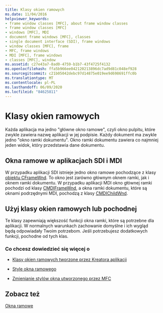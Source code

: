 ```yaml
---
title: Klasy okien ramowych
ms.date: 11/04/2016
helpviewer_keywords:
- frame window classes [MFC], about frame window classes
- frame window classes [MFC]
- windows [MFC], MDI
- document frame windows [MFC], classes
- single document interface (SDI), frame windows
- window classes [MFC], frame
- MFC, frame windows
- MDI [MFC], frame windows
- classes [MFC], window
ms.assetid: c27e43a7-8ad0-4759-b1b7-43f4725f4132
ms.openlocfilehash: ffa5b966ee042120213896dc7ad9d81c048ef928
ms.sourcegitcommit: c21b05042debc97d14875e019ee9d698691ffc0b
ms.translationtype: MT
ms.contentlocale: pl-PL
ms.lasthandoff: 06/09/2020
ms.locfileid: "84625811"
---
```

# <a name="frame-window-classes"></a>Klasy okien ramowych

Każda aplikacja ma jedno "główne okno ramowe", czyli okno pulpitu, które zwykle zawiera nazwę aplikacji w jej podpisie. Każdy dokument ma zwykle jedno "okno ramki dokumentu". Okno ramki dokumentu zawiera co najmniej jeden widok, który przedstawia dane dokumentu.

## <a name="frame-windows-in-sdi-and-mdi-applications"></a>Okna ramowe w aplikacjach SDI i MDI

W przypadku aplikacji SDI istnieje jedno okno ramowe pochodzące z klasy [obiektu CFrameWnd](reference/cframewnd-class.md). To okno jest zarówno głównym oknem ramki, jak i oknem ramki dokumentu. W przypadku aplikacji MDI okno głównej ramki pochodzi od klasy [CMDIFrameWnd](reference/cmdiframewnd-class.md), a okna ramki dokumentu, które są oknami podrzędnymi MDI, pochodzą z klasy [CMDIChildWnd](reference/cmdichildwnd-class.md).

## <a name="use-the-frame-window-class-or-derive-from-it"></a>Użyj klasy okien ramowych lub pochodnej

Te klasy zapewniają większość funkcji okna ramki, które są potrzebne dla aplikacji. W normalnych warunkach zachowanie domyślne i ich wygląd będą odpowiadały Twoim potrzebom. Jeśli potrzebujesz dodatkowych funkcji, pochodne od tych klas.

### <a name="what-do-you-want-to-know-more-about"></a>Co chcesz dowiedzieć się więcej o

- [Klasy okien ramowych tworzone przez Kreatora aplikacji](frame-window-classes-created-by-the-application-wizard.md)

- [Style okna ramowego](frame-window-styles-cpp.md)

- [Zmienianie stylów okna utworzonego przez MFC](changing-the-styles-of-a-window-created-by-mfc.md)

## <a name="see-also"></a>Zobacz też

[Okna ramowe](frame-windows.md)
